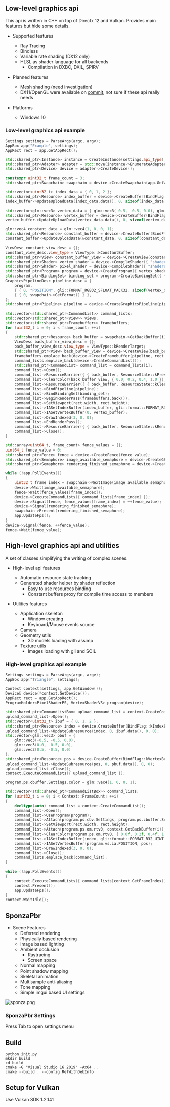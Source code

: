 ## Low-level graphics api
This api is written in C++ on top of Directx 12 and Vulkan. Provides main features but hide some details.

* Supported features
  * Ray Tracing
  * Bindless
  * Variable rate shading (DX12 only)
  * HLSL as shader language for all backends
    * Compilation in DXBC, DXIL, SPIRV

* Planned features
  * Mesh shading (need investigation)
  * DX11/OpenGL were available on [commit](https://github.com/andrejnau/FlyCube/tree/9756f8fae2530a635302c549694374206c886b5c), not sure if these api really needs

* Platforms
  * Windows 10
  
### Low-level graphics api example
```cpp
Settings settings = ParseArgs(argc, argv);
AppBox app("Example", settings);
AppRect rect = app.GetAppRect();

std::shared_ptr<Instance> instance = CreateInstance(settings.api_type);
std::shared_ptr<Adapter> adapter = std::move(instance->EnumerateAdapters()[settings.required_gpu_index]);
std::shared_ptr<Device> device = adapter->CreateDevice();

constexpr uint32_t frame_count = 3;
std::shared_ptr<Swapchain> swapchain = device->CreateSwapchain(app.GetWindow(), rect.width, rect.height, frame_count, settings.vsync);

std::vector<uint32_t> index_data = { 0, 1, 2 };
std::shared_ptr<Resource> index_buffer = device->CreateBuffer(BindFlag::kIndexBuffer, sizeof(uint32_t) * index_data.size(), MemoryType::kUpload);
index_buffer->UpdateUploadData(index_data.data(), 0, sizeof(index_data.front()) * index_data.size());

std::vector<glm::vec3> vertex_data = { glm::vec3(-0.5, -0.5, 0.0), glm::vec3(0.0,  0.5, 0.0), glm::vec3(0.5, -0.5, 0.0) };
std::shared_ptr<Resource> vertex_buffer = device->CreateBuffer(BindFlag::kVertexBuffer, sizeof(vertex_data.front()) * vertex_data.size(), MemoryType::kUpload);
vertex_buffer->UpdateUploadData(vertex_data.data(), 0, sizeof(vertex_data.front()) * vertex_data.size());

glm::vec4 constant_data = glm::vec4(1, 0, 0, 1);
std::shared_ptr<Resource> constant_buffer = device->CreateBuffer(BindFlag::kConstantBuffer, sizeof(constant_data), MemoryType::kUpload);
constant_buffer->UpdateUploadData(&constant_data, 0, sizeof(constant_data));

ViewDesc constant_view_desc = {};
constant_view_desc.view_type = ViewType::kConstantBuffer;
std::shared_ptr<View> constant_buffer_view = device->CreateView(constant_buffer, constant_view_desc);
std::shared_ptr<Shader> vertex_shader = device->CompileShader({ "shaders/Triangle/VertexShader_VS.hlsl", "main", ShaderType::kVertex, "6_0" });
std::shared_ptr<Shader> pixel_shader = device->CompileShader({ "shaders/Triangle/PixelShader_PS.hlsl", "main",  ShaderType::kPixel, "6_0" });
std::shared_ptr<Program> program = device->CreateProgram({ vertex_shader, pixel_shader });
std::shared_ptr<BindingSet> binding_set = program->CreateBindingSet({ { pixel_shader->GetBindKey("Settings"), constant_buffer_view } });
GraphicsPipelineDesc pipeline_desc = {
    program,
    { { 0, "POSITION", gli::FORMAT_RGB32_SFLOAT_PACK32, sizeof(vertex_data.front()) } },
    { { 0, swapchain->GetFormat() } },
};
std::shared_ptr<Pipeline> pipeline = device->CreateGraphicsPipeline(pipeline_desc);

std::vector<std::shared_ptr<CommandList>> command_lists;
std::vector<std::shared_ptr<View>> views;
std::vector<std::shared_ptr<Framebuffer>> framebuffers;
for (uint32_t i = 0; i < frame_count; ++i)
{
    std::shared_ptr<Resource> back_buffer = swapchain->GetBackBuffer(i);
    ViewDesc back_buffer_view_desc = {};
    back_buffer_view_desc.view_type = ViewType::kRenderTarget;
    std::shared_ptr<View> back_buffer_view = device->CreateView(back_buffer, back_buffer_view_desc);
    framebuffers.emplace_back(device->CreateFramebuffer(pipeline, rect.width, rect.height, { back_buffer_view }));
    command_lists.emplace_back(device->CreateCommandList());
    std::shared_ptr<CommandList> command_list = command_lists[i];
    command_list->Open();
    command_list->ResourceBarrier({ { back_buffer, ResourceState::kPresent, ResourceState::kClearColor} });
    command_list->ClearColor(back_buffer_view, { 0.0, 0.2, 0.4, 1.0 });
    command_list->ResourceBarrier({ { back_buffer, ResourceState::kClearColor, ResourceState::kRenderTarget} });
    command_list->BindPipeline(pipeline);
    command_list->BindBindingSet(binding_set);
    command_list->BeginRenderPass(framebuffers.back());
    command_list->SetViewport(rect.width, rect.height);
    command_list->IASetIndexBuffer(index_buffer, gli::format::FORMAT_R32_UINT_PACK32);
    command_list->IASetVertexBuffer(0, vertex_buffer);
    command_list->DrawIndexed(3, 0, 0);
    command_list->EndRenderPass();
    command_list->ResourceBarrier({ { back_buffer, ResourceState::kRenderTarget, ResourceState::kPresent} });
    command_list->Close();
}

std::array<uint64_t, frame_count> fence_values = {};
uint64_t fence_value = 0;
std::shared_ptr<Fence> fence = device->CreateFence(fence_value);
std::shared_ptr<Semaphore> image_available_semaphore = device->CreateGPUSemaphore();
std::shared_ptr<Semaphore> rendering_finished_semaphore = device->CreateGPUSemaphore();

while (!app.PollEvents())
{
    uint32_t frame_index = swapchain->NextImage(image_available_semaphore);
    device->Wait(image_available_semaphore);
    fence->Wait(fence_values[frame_index]);
    device->ExecuteCommandLists({ command_lists[frame_index] });
    device->Signal(fence, fence_values[frame_index] = ++fence_value);
    device->Signal(rendering_finished_semaphore);
    swapchain->Present(rendering_finished_semaphore);
    app.UpdateFps();
}
device->Signal(fence, ++fence_value);
fence->Wait(fence_value);
```

## High-level graphics api and utilities
A set of classes simplifying the writing of complex scenes.

* High-level api features
  * Automatic resource state tracking
  * Generated shader helper by shader reflection
    * Easy to use resources binding
    * Constant buffers proxy for compile time access to members

* Utilities features
  * Application skeleton
    * Window creating
    * Keyboard/Mouse events source
  * Camera
  * Geometry utils
    * 3D models loading with assimp
  * Texture utils
    * Images loading with gli and SOIL
   
### High-level graphics api example
```cpp
Settings settings = ParseArgs(argc, argv);
AppBox app("Triangle", settings);

Context context(settings, app.GetWindow());
Device& device(*context.GetDevice());
AppRect rect = app.GetAppRect();
ProgramHolder<PixelShaderPS, VertexShaderVS> program(device);

std::shared_ptr<CommandListBox> upload_command_list = context.CreateCommandList();
upload_command_list->Open();
std::vector<uint32_t> ibuf = { 0, 1, 2 };
std::shared_ptr<Resource> index = device.CreateBuffer(BindFlag::kIndexBuffer | BindFlag::kCopyDest, sizeof(uint32_t) * ibuf.size());
upload_command_list->UpdateSubresource(index, 0, ibuf.data(), 0, 0);
std::vector<glm::vec3> pbuf = {
    glm::vec3(-0.5, -0.5, 0.0),
    glm::vec3(0.0,  0.5, 0.0),
    glm::vec3(0.5, -0.5, 0.0)
};
std::shared_ptr<Resource> pos = device.CreateBuffer(BindFlag::kVertexBuffer | BindFlag::kCopyDest, sizeof(glm::vec3) * pbuf.size());
upload_command_list->UpdateSubresource(pos, 0, pbuf.data(), 0, 0);
upload_command_list->Close();
context.ExecuteCommandLists({ upload_command_list });

program.ps.cbuffer.Settings.color = glm::vec4(1, 0, 0, 1);

std::vector<std::shared_ptr<CommandListBox>> command_lists;
for (uint32_t i = 0; i < Context::FrameCount; ++i)
{
    decltype(auto) command_list = context.CreateCommandList();
    command_list->Open();
    command_list->UseProgram(program);
    command_list->Attach(program.ps.cbv.Settings, program.ps.cbuffer.Settings);
    command_list->SetViewport(rect.width, rect.height);
    command_list->Attach(program.ps.om.rtv0, context.GetBackBuffer(i));
    command_list->ClearColor(program.ps.om.rtv0, { 0.0f, 0.2f, 0.4f, 1.0f });
    command_list->IASetIndexBuffer(index, gli::format::FORMAT_R32_UINT_PACK32);
    command_list->IASetVertexBuffer(program.vs.ia.POSITION, pos);
    command_list->DrawIndexed(3, 0, 0);
    command_list->Close();
    command_lists.emplace_back(command_list);
}

while (!app.PollEvents())
{
    context.ExecuteCommandLists({ command_lists[context.GetFrameIndex()] });
    context.Present();
    app.UpdateFps();
}
context.WaitIdle();
```

## SponzaPbr

* Scene Features
  * Deferred rendering
  * Physically based rendering
  * Image based lighting
  * Ambient occlusion
    * Raytracing
    * Screen space
  * Normal mapping
  * Point shadow mapping
  * Skeletal animation
  * Multisample anti-aliasing
  * Tone mapping
  * Simple imgui based UI settings

![sponza.png](screenshots/sponza.png)

### SponzaPbr Settings
Press Tab to open settings menu

## Build
```
python init.py
mkdir build
cd build
cmake -G "Visual Studio 16 2019" -Ax64 ..
cmake --build . --config RelWithDebInfo
```

## Setup for Vulkan
Use Vulkan SDK 1.2.141
